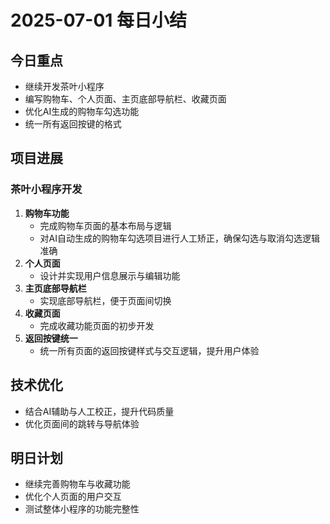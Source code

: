 # 2025-07-01 每日小结

## 今日重点
- 继续开发茶叶小程序
- 编写购物车、个人页面、主页底部导航栏、收藏页面
- 优化AI生成的购物车勾选功能
- 统一所有返回按键的格式

## 项目进展
### 茶叶小程序开发
1. **购物车功能**
   - 完成购物车页面的基本布局与逻辑
   - 对AI自动生成的购物车勾选项目进行人工矫正，确保勾选与取消勾选逻辑准确
2. **个人页面**
   - 设计并实现用户信息展示与编辑功能
3. **主页底部导航栏**
   - 实现底部导航栏，便于页面间切换
4. **收藏页面**
   - 完成收藏功能页面的初步开发
5. **返回按键统一**
   - 统一所有页面的返回按键样式与交互逻辑，提升用户体验

## 技术优化
- 结合AI辅助与人工校正，提升代码质量
- 优化页面间的跳转与导航体验

## 明日计划
- 继续完善购物车与收藏功能
- 优化个人页面的用户交互
- 测试整体小程序的功能完整性 